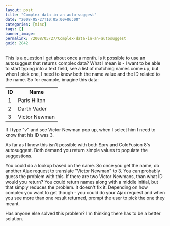 ```yaml
---
layout: post
title: "Complex data in an auto-suggest"
date: "2008-05-27T10:05:00+06:00"
categories: [misc]
tags: []
banner_image: 
permalink: /2008/05/27/Complex-data-in-an-autosuggest
guid: 2842
---
```


This is a question I get about once a month. Is it possible to use an autosuggest that returns complex data? What I mean is - I want to be able to start typing into a text field, see a list of matching names come up, but when I pick one, I need to know both the name value and the ID related to the name. So for example, imagine this data:

<table>
<tr>
<th>ID</th><th>Name</th>
</tr>
<tr>
<td>1</td><td>Paris Hilton</td>
</tr>
<tr>
<td>2</td><td>Darth Vader</td>
</tr>
<tr>
<td>3</td><td>Victor Newman</td>
</tr>
</table>

If I type "v" and see Victor Newman pop up, when I select him I need to know that his ID was 3.

As far as I know this isn't possible with both Spry and ColdFusion 8's autosuggest. Both demand you return simple values to populate the suggestions. 

You could do a lookup based on the name. So once you get the name, do another Ajax request to translate "Victor Newman" to 3. You can probably guess the problem with this. If there are two Victor Newmans, than what ID would you return? You could return names along with a middle initial, but that simply reduces the problem. It doesn't fix it. Depending on how complex you want to get though - you could do your Ajax request and when you see more than one result returned, prompt the user to pick the one they meant. 

Has anyone else solved this problem? I'm thinking there has to be a better solution.